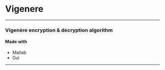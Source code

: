 # Vigenere
---

<h3>
Vigenère encryption &amp; decryption algorithm
</h3>
<h4>
Made with
</h4>

- Matlab
- Gui
---
